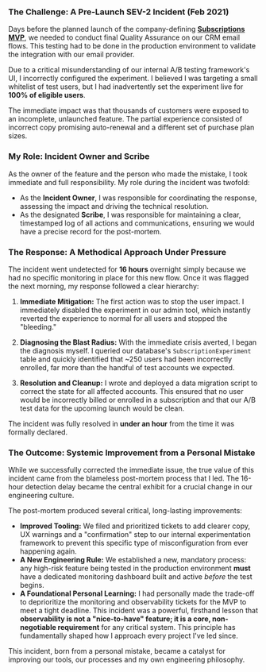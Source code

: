 ### **The Challenge: A Pre-Launch SEV-2 Incident (Feb 2021)**

Days before the planned launch of the company-defining **[Subscriptions MVP](#casestudy-subscription-model)**, we needed to conduct final Quality Assurance on our CRM email flows. This testing had to be done in the production environment to validate the integration with our email provider.

Due to a critical misunderstanding of our internal A/B testing framework's UI, I incorrectly configured the experiment. I believed I was targeting a small whitelist of test users, but I had inadvertently set the experiment live for **100% of eligible users**.

The immediate impact was that thousands of customers were exposed to an incomplete, unlaunched feature. The partial experience consisted of incorrect copy promising auto-renewal and a different set of purchase plan sizes.

### **My Role: Incident Owner and Scribe**

As the owner of the feature and the person who made the mistake, I took immediate and full responsibility. My role during the incident was twofold:
*   As the **Incident Owner**, I was responsible for coordinating the response, assessing the impact and driving the technical resolution.
*   As the designated **Scribe**, I was responsible for maintaining a clear, timestamped log of all actions and communications, ensuring we would have a precise record for the post-mortem.

### **The Response: A Methodical Approach Under Pressure**

The incident went undetected for **16 hours** overnight simply because we had no specific monitoring in place for this new flow. Once it was flagged the next morning, my response followed a clear hierarchy:

1.  **Immediate Mitigation:** The first action was to stop the user impact. I immediately disabled the experiment in our admin tool, which instantly reverted the experience to normal for all users and stopped the "bleeding."

2.  **Diagnosing the Blast Radius:** With the immediate crisis averted, I began the diagnosis myself. I queried our database's `SubscriptionExperiment` table and quickly identified that ~250 users had been incorrectly enrolled, far more than the handful of test accounts we expected.

3.  **Resolution and Cleanup:** I wrote and deployed a data migration script to correct the state for all affected accounts. This ensured that no user would be incorrectly billed or enrolled in a subscription and that our A/B test data for the upcoming launch would be clean.

The incident was fully resolved in **under an hour** from the time it was formally declared.

### **The Outcome: Systemic Improvement from a Personal Mistake**

While we successfully corrected the immediate issue, the true value of this incident came from the blameless post-mortem process that I led. The 16-hour detection delay became the central exhibit for a crucial change in our engineering culture.

The post-mortem produced several critical, long-lasting improvements:
*   **Improved Tooling:** We filed and prioritized tickets to add clearer copy, UX warnings and a "confirmation" step to our internal experimentation framework to prevent this specific type of misconfiguration from ever happening again.
*   **A New Engineering Rule:** We established a new, mandatory process: any high-risk feature being tested in the production environment **must** have a dedicated monitoring dashboard built and active *before* the test begins.
*   **A Foundational Personal Learning:** I had personally made the trade-off to deprioritize the monitoring and observability tickets for the MVP to meet a tight deadline. This incident was a powerful, firsthand lesson that **observability is not a "nice-to-have" feature; it is a core, non-negotiable requirement** for any critical system. This principle has fundamentally shaped how I approach every project I've led since.

This incident, born from a personal mistake, became a catalyst for improving our tools, our processes and my own engineering philosophy.
